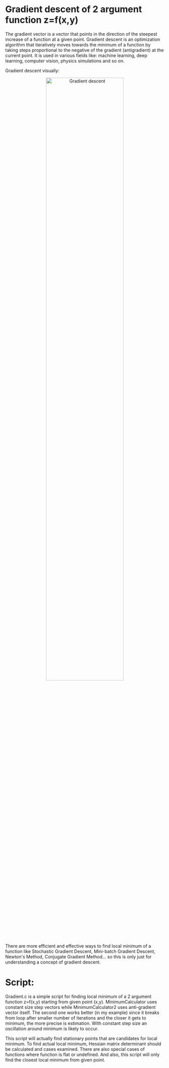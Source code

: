 # Gradient descent of 2 argument function z=f(x,y)
The gradient vector is a vector that points in the direction of the steepest increase of a function at a given point. Gradient descent is an 
optimization algorithm that iteratively moves towards the minimum of a function by taking steps proportional to the negative of the gradient 
(antigradient) at the current point. It is used in various fields like: machine learning, deep learning, computer vision, physics simulations and so on.

Gradient descent visually:
<p align="center">
<img src="https://github.com/ttcpavle/Gradient-descent-of-2-argument-function/assets/159661698/5e2b4374-ab35-4d6e-98a7-91fcbd74f683" alt="Gradient descent" style="width: 70%;">
</p>

There are more efficient and effective ways to find local minimum of a function like Stochastic Gradient Descent, Mini-batch Gradient Descent,
Newton's Method, Conjugate Gradient Method... so this is only just for understanding a concept of gradient descent.
# Script:
Gradient.c is a simple script for finding local minimum of a 2 argument function z=f(x,y) starting from given point (x,y).
MinimumCalculator uses constant size step vectors while MinimumCalculator2 uses anti-gradient vector itself.
The second one works better (in my example) since it breaks from loop after smaller number of iterations and the closer 
it gets to minimum, the more precise is estimation. With constant step size an oscillation around minimum is likely to occur.

This script will actually find stationary points that are candidates for local minimum. To find actual local minimum, Hessian matrix determinant
should be calculated and cases examined. There are also special cases of functions where function is flat
or undefined. And also, this script will only find the closest local minimum from given point.
